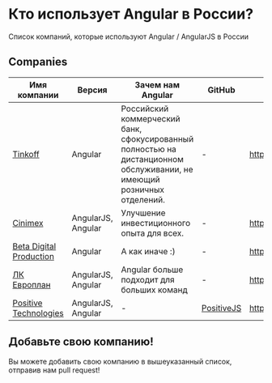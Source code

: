 # Кто использует Angular в России?
Список компаний, которые используют Angular / AngularJS в России

## Companies

| Имя компании | Версия | Зачем нам Angular | GitHub | Public URL |
| ------------ | ------- | ------- | ------- | ------- |
| [Tinkoff](https://www.tinkoff.ru/) | Angular | Российский коммерческий банк, сфокусированный полностью на дистанционном обслуживании, не имеющий розничных отделений. | - | https://www.tinkoff.ru/ |
| [Cinimex](https://www.cinimex.ru/) | AngularJS, Angular | Улучшение инвестиционного опыта для всех. | - | https://www.cinimex.ru/ |
| [Beta Digital Production](https://www.betaagency.ru/) | Angular | А как иначе :) | - | https://www.betaagency.ru/ |
| [ЛК Европлан](https://europlan.ru/) | AngularJS, Angular | Angular больше подходит для больших команд | - | https://europlan.ru/ |
| [Positive Technologies](https://www.ptsecurity.ru) | AngularJS, Angular | - | [PositiveJS](https://github.com/positive-js) | https://www.ptsecurity.ru |

## Добавьте свою компанию!

Вы можете добавить свою компанию в вышеуказанный список, отправив нам pull request!
